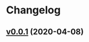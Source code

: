 # Changelog

## [v0.0.1](https://github.com/natureglobal/realip/compare/460fd45464d5...v0.0.1) (2020-04-08)

